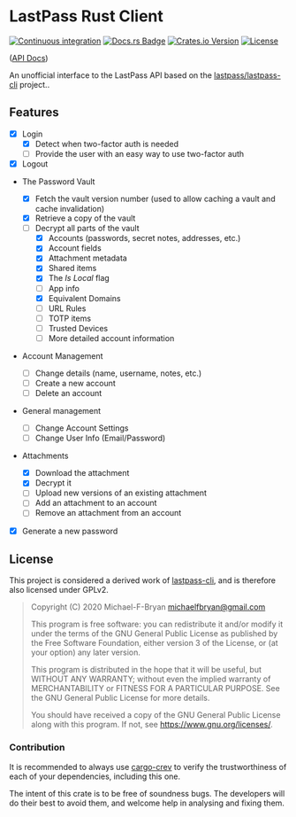 # LastPass Rust Client

[![Continuous integration](https://github.com/Michael-F-Bryan/lastpass/workflows/Continuous%20integration/badge.svg?branch=master)](https://github.com/Michael-F-Bryan/lastpass/actions)
[![Docs.rs Badge](https://docs.rs/lastpass/badge.svg)](https://docs.rs/lastpass)
[![Crates.io Version](https://img.shields.io/crates/v/lastpass)](https://crates.io/crates/lastpass)
[![License](https://img.shields.io/crates/l/lastpass)](LICENSE.md)

([API Docs])

An unofficial interface to the LastPass API based on the
[lastpass/lastpass-cli][upstream] project..

## Features

- [x] Login
  - [x] Detect when two-factor auth is needed
  - [ ] Provide the user with an easy way to use two-factor auth
- [x] Logout

- The Password Vault

  - [x] Fetch the vault version number (used to allow caching a vault and
        cache invalidation)
  - [x] Retrieve a copy of the vault
  - [ ] Decrypt all parts of the vault
    - [x] Accounts (passwords, secret notes, addresses, etc.)
    - [x] Account fields
    - [x] Attachment metadata
    - [x] Shared items
    - [x] The _Is Local_ flag
    - [ ] App info
    - [x] Equivalent Domains
    - [ ] URL Rules
    - [ ] TOTP items
    - [ ] Trusted Devices
    - [ ] More detailed account information

- Account Management

  - [ ] Change details (name, username, notes, etc.)
  - [ ] Create a new account
  - [ ] Delete an account

- General management

  - [ ] Change Account Settings
  - [ ] Change User Info (Email/Password)

- Attachments

  - [x] Download the attachment
  - [x] Decrypt it
  - [ ] Upload new versions of an existing attachment
  - [ ] Add an attachment to an account
  - [ ] Remove an attachment from an account

- [x] Generate a new password

## License

This project is considered a derived work of [lastpass-cli][upstream], and is
therefore also licensed under GPLv2.

> Copyright (C) 2020 Michael-F-Bryan <michaelfbryan@gmail.com>
>
> This program is free software: you can redistribute it and/or modify
> it under the terms of the GNU General Public License as published by
> the Free Software Foundation, either version 3 of the License, or
> (at your option) any later version.
>
> This program is distributed in the hope that it will be useful,
> but WITHOUT ANY WARRANTY; without even the implied warranty of
> MERCHANTABILITY or FITNESS FOR A PARTICULAR PURPOSE. See the
> GNU General Public License for more details.
>
> You should have received a copy of the GNU General Public License
> along with this program. If not, see <https://www.gnu.org/licenses/>.

### Contribution

It is recommended to always use [cargo-crev][crev] to verify the
trustworthiness of each of your dependencies, including this one.

The intent of this crate is to be free of soundness bugs. The developers will
do their best to avoid them, and welcome help in analysing and fixing them.

[api docs]: https://michael-f-bryan.github.io/lastpass
[crev]: https://github.com/crev-dev/cargo-crev
[upstream]: https://github.com/lastpass/lastpass-cli
